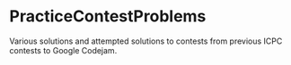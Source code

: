 # PracticeContestProblems
Various solutions and attempted solutions to contests from previous ICPC contests to Google Codejam.
